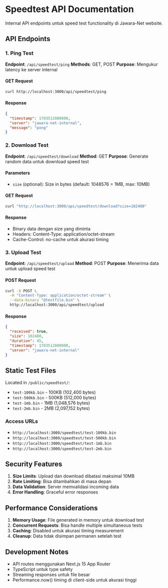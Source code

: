 # Speedtest API Documentation

Internal API endpoints untuk speed test functionality di Jawara-Net website.

## API Endpoints

### 1. Ping Test
**Endpoint**: `/api/speedtest/ping`
**Methods**: GET, POST
**Purpose**: Mengukur latency ke server internal

#### GET Request
```bash
curl http://localhost:3000/api/speedtest/ping
```

#### Response
```json
{
  "timestamp": 1703512800000,
  "server": "jawara-net-internal",
  "message": "pong"
}
```

### 2. Download Test
**Endpoint**: `/api/speedtest/download`
**Method**: GET
**Purpose**: Generate random data untuk download speed test

#### Parameters
- `size` (optional): Size in bytes (default: 1048576 = 1MB, max: 10MB)

#### GET Request
```bash
curl "http://localhost:3000/api/speedtest/download?size=102400"
```

#### Response
- Binary data dengan size yang diminta
- Headers: Content-Type: application/octet-stream
- Cache-Control: no-cache untuk akurasi timing

### 3. Upload Test
**Endpoint**: `/api/speedtest/upload`
**Method**: POST
**Purpose**: Menerima data untuk upload speed test

#### POST Request
```bash
curl -X POST \
  -H "Content-Type: application/octet-stream" \
  --data-binary "@testfile.bin" \
  http://localhost:3000/api/speedtest/upload
```

#### Response
```json
{
  "received": true,
  "size": 102400,
  "duration": 45,
  "timestamp": 1703512800000,
  "server": "jawara-net-internal"
}
```

## Static Test Files

Located in `/public/speedtest/`:

- `test-100kb.bin` - 100KB (102,400 bytes)
- `test-500kb.bin` - 500KB (512,000 bytes)  
- `test-1mb.bin` - 1MB (1,048,576 bytes)
- `test-2mb.bin` - 2MB (2,097,152 bytes)

### Access URLs
- `http://localhost:3000/speedtest/test-100kb.bin`
- `http://localhost:3000/speedtest/test-500kb.bin`
- `http://localhost:3000/speedtest/test-1mb.bin`
- `http://localhost:3000/speedtest/test-2mb.bin`

## Security Features

1. **Size Limits**: Upload dan download dibatasi maksimal 10MB
2. **Rate Limiting**: Bisa ditambahkan di masa depan
3. **Data Validation**: Server memvalidasi incoming data
4. **Error Handling**: Graceful error responses

## Performance Considerations

1. **Memory Usage**: File generated in memory untuk download test
2. **Concurrent Requests**: Bisa handle multiple simultaneous tests
3. **Caching**: Disabled untuk akurasi timing measurement
4. **Cleanup**: Data tidak disimpan permanen setelah test

## Development Notes

- API routes menggunakan Next.js 15 App Router
- TypeScript untuk type safety
- Streaming responses untuk file besar
- Performance.now() timing di client-side untuk akurasi tinggi
